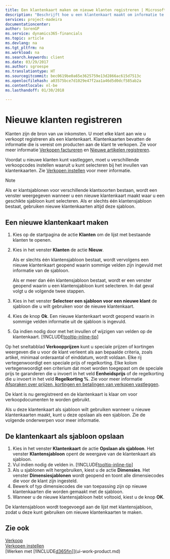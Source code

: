 ```yaml
---
title: Een klantenkaart maken om nieuwe klanten registreren | Microsoft Docs
description: "Beschrijft hoe u een klantenkaart maakt om informatie te registreren over elke nieuwe klant of cliënt aan wie u verkoopt."
services: project-madeira
documentationcenter: 
author: SorenGP
ms.service: dynamics365-financials
ms.topic: article
ms.devlang: na
ms.tgt_pltfrm: na
ms.workload: na
ms.search.keywords: client
ms.date: 03/29/2017
ms.author: sgroespe
ms.translationtype: HT
ms.sourcegitcommit: bec0619be0a65e3625759e13d2866ac615d7513c
ms.openlocfilehash: a03575bce7d1029e47f2aa1a46d5d0dcf585ab2a
ms.contentlocale: nl-be
ms.lasthandoff: 01/30/2018

---
```

# <a name="register-new-customers"></a>Nieuwe klanten registreren
Klanten zijn de bron van uw inkomsten. U moet elke klant aan wie u verkoopt registreren als een klantenkaart. Klantenkaarten bevatten de informatie die is vereist om producten aan de klant te verkopen. Zie voor meer informatie [Verkopen factureren](sales-how-invoice-sales.md) en [Nieuwe artikelen registreren](inventory-how-register-new-items.md).  

Voordat u nieuwe klanten kunt vastleggen, moet u verschillende verkoopcodes instellen waaruit u kunt selecteren bij het invullen van klantenkaarten. Zie [Verkopen instellen](sales-setup-sales.md) voor meer informatie.

> [!NOTE]  
>   Als er klantsjablonen voor verschillende klantsoorten bestaan, wordt een venster weergegeven wanneer u een nieuwe klantenkaart maakt waar u een geschikte sjabloon kunt selecteren. Als er slechts één klantensjabloon bestaat, gebruiken nieuwe klantenkaarten altijd deze sjabloon.

## <a name="to-create-a-new-customer-card"></a>Een nieuwe klantenkaart maken
1. Kies op de startpagina de actie **Klanten** om de lijst met bestaande klanten te openen.  
2. Kies in het venster **Klanten** de actie **Nieuw**.

    Als er slechts één klantensjabloon bestaat, wordt vervolgens een nieuwe klantenkaart geopend waarin sommige velden zijn ingevuld met informatie van de sjabloon.

    Als er meer dan één klantensjabloon bestaat, wordt er een venster geopend waarin u een klantensjabloon kunt selecteren. In dat geval volgt u de volgende twee stappen.
3. Kies in het venster **Selecteer een sjabloon voor een nieuwe klant** de sjabloon die u wilt gebruiken voor de nieuwe klantenkaart.
4. Kies de knop **Ok**. Een nieuwe klantenkaart wordt geopend waarin in sommige velden informatie uit de sjabloon is ingevuld.  
5. Ga indien nodig door met het invullen of wijzigen van velden op de klantenkaart. [!INCLUDE[tooltip-inline-tip](includes/tooltip-inline-tip_md.md)]

Op het sneltabblad **Verkoopprijzen** kunt u speciale prijzen of kortingen weergeven die u voor de klant verleent als aan bepaalde criteria, zoals artikel, minimaal orderaantal of einddatum, wordt voldaan. Elke rij vertegenwoordigt een speciale prijs of regelkorting. Elke kolom vertegenwoordigt een criterium dat moet worden toegepast om de speciale prijs te garanderen die u invoert in het veld **Eenheidsprijs** of de regelkorting die u invoert in het veld **Regelkorting %**. Zie voor meer informatie [Afspraken over prijzen, kortingen en betalingen van verkopen vastleggen](sales-how-record-sales-price-discount-payment-agreements.md).

De klant is nu geregistreerd en de klantenkaart is klaar om voor verkoopdocumenten te worden gebruikt.

Als u deze klantenkaart als sjabloon wilt gebruiken wanneer u nieuwe klantenkaarten maakt, kunt u deze opslaan als een sjabloon. Zie de volgende onderwerpen voor meer informatie.

## <a name="to-save-the-customer-card-as-a-template"></a>De klantenkaart als sjabloon opslaan
1. Kies in het venster **Klantenkaart** de actie **Opslaan als sjabloon**. Het venster **Klantensjabloon** opent de weergave van de klantenkaart als sjabloon.
2. Vul indien nodig de velden in. [!INCLUDE[tooltip-inline-tip](includes/tooltip-inline-tip_md.md)]
3. Als u sjablonen wilt hergebruiken, kiest u de actie **Dimensies**. Het venster **Dimensiesjablonen** wordt geopend en toont alle dimensiecodes die voor de klant zijn ingesteld.
4. Bewerk of typ dimensiecodes die van toepassing zijn op nieuwe klantenkaarten die worden gemaakt met de sjabloon.  
5. Wanneer u de nieuwe klantensjabloon hebt voltooid, kiest u de knop **OK**.

De klantensjabloon wordt toegevoegd aan de lijst met klantensjabloon, zodat u deze kunt gebruiken om nieuwe klantenkaarten te maken.

## <a name="see-also"></a>Zie ook
[Verkoop](sales-manage-sales.md)    
[Verkopen instellen](sales-setup-sales.md)    
[Werken met [!INCLUDE[d365fin](includes/d365fin_md.md)]](ui-work-product.md)

